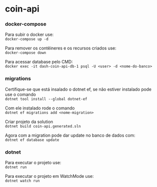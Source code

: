 # coin-api

### docker-compose
Para subir o docker use: </br>
`docker-compose up -d` 

Para remover os contêineres e os recursos criados use: </br>
`docker-compose down`

Para acessar database pelo CMD: </br>
`docker exec -it dash-coin-api-db-1 psql -U <user> -d <nome-do-banco>`


### migrations
Certifique-se que está insalado o dotnet ef, se não estiver instalado pode use o comando </br>
`dotnet tool install --global dotnet-ef`

Com ele instalado rode o comando </br>
`dotnet ef migrations add <nome-migration>`

Criar projeto da solution </br>
`dotnet build coin-api.generated.sln`

Agora com a migration pode dar update no banco de dados com: </br>
`dotnet ef database update`


### dotnet
Para executar o projeto use: </br>
`dotnet run`

Para executar o projeto em WatchMode use: </br>
`dotnet watch run`


